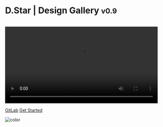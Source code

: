 # D.Star | Design Gallery <small>v0.9</small>

<br>
<video width="500" controls>
  <source src="http://www.sfu.ca/~robw/bentley_demo_v5.mp4" type="video/mp4"/>
  Your browser does not support HTML5 video.
</video>

<!-- background color -->

[GitLab](https://github.com/dstar-design-gallery)
[Get Started](#get-started)

![color](#f0f0f0)